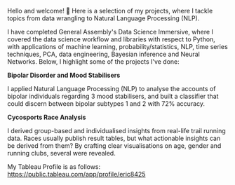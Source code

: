 Hello and welcome! 👋 Here is a selection of my projects, where I tackle topics from data wrangling to Natural Language Processing (NLP). 

I have completed General Assembly's Data Science Immersive, where I covered the data science workflow and libraries with respect to Python, with applications of machine learning, probability/statistics, NLP, time series techniques, PCA, data engineering, Bayesian inference and Neural Networks. Below, I highlight some of the projects I've done: 

**Bipolar Disorder and Mood Stabilisers**

I applied Natural Language Processing (NLP) to analyse the accounts of bipolar individuals regarding 3 mood stabilisers, and built a classifier that could discern between bipolar subtypes 1 and 2 with 72% accuracy.

**Cycosports Race Analysis**

I derived group-based and individualised insights from real-life trail running data. Races usually publish result tables, but what actionable insights can be derived from them? By crafting clear visualisations on age, gender and running clubs, several were revealed.

My Tableau Profile is as follows: https://public.tableau.com/app/profile/eric8425
